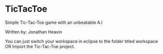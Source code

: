 TicTacToe
=========

Simple Tic-Tac-Toe game with an unbeatable A.I 

Written by: Jonathan Heavin

You can just switch your workspace in eclipse to the folder titled workspace OR
Import the Tic-Tac-Toe project.
